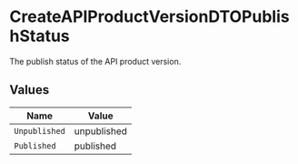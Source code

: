 # CreateAPIProductVersionDTOPublishStatus

The publish status of the API product version.


## Values

| Name          | Value         |
| ------------- | ------------- |
| `Unpublished` | unpublished   |
| `Published`   | published     |